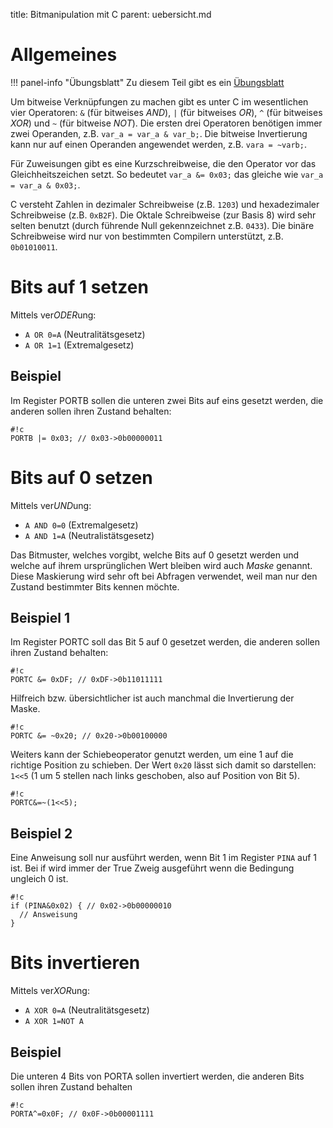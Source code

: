 title: Bitmanipulation mit C
parent: uebersicht.md

# Allgemeines

!!! panel-info "Übungsblatt"
    Zu diesem Teil gibt es ein [Übungsblatt]({filename}uebung_bitmanipulation.pdf)

Um bitweise Verknüpfungen zu machen gibt es unter C im wesentlichen vier Operatoren: `&` (für bitweises *AND*), `|` (für bitweises *OR*), `^` (für bitweises *XOR*) und `~` (für bitweise *NOT*). Die ersten drei Operatoren benötigen immer zwei Operanden, z.B. `var_a = var_a & var_b;`. Die bitweise Invertierung kann nur auf einen Operanden angewendet werden, z.B. `vara = ~varb;`.

Für Zuweisungen gibt es eine Kurzschreibweise, die den Operator vor das Gleichheitszeichen setzt. So bedeutet `var_a &= 0x03;` das gleiche wie `var_a = var_a & 0x03;`.

C versteht Zahlen in dezimaler Schreibweise (z.B. `1203`) und hexadezimaler Schreibweise (z.B. `0xB2F`). Die Oktale Schreibweise (zur Basis 8) wird sehr selten benutzt (durch führende Null gekennzeichnet z.B. `0433`). Die binäre Schreibweise wird nur von bestimmten Compilern unterstützt, z.B. `0b01010011`.

# Bits auf 1 setzen
Mittels ver*ODER*ung:

* `A OR 0=A` (Neutralitätsgesetz)
* `A OR 1=1` (Extremalgesetz)

## Beispiel
Im Register PORTB sollen die unteren zwei Bits auf eins gesetzt werden, die anderen sollen ihren Zustand behalten:

    #!c
    PORTB |= 0x03; // 0x03->0b00000011

# Bits auf 0 setzen
Mittels ver*UND*ung:

* `A AND 0=0` (Extremalgesetz)
* `A AND 1=A` (Neutralistätsgesetz)

Das Bitmuster, welches vorgibt, welche Bits auf 0 gesetzt werden und welche auf ihrem ursprünglichen Wert bleiben wird auch *Maske* genannt. Diese Maskierung wird sehr oft bei Abfragen verwendet, weil man nur den Zustand bestimmter Bits kennen möchte.

## Beispiel 1
Im Register PORTC soll das Bit 5 auf 0 gesetzet werden, die anderen sollen ihren Zustand behalten:

    #!c
    PORTC &= 0xDF; // 0xDF->0b11011111

Hilfreich bzw. übersichtlicher ist auch manchmal die Invertierung der Maske.

    #!c
    PORTC &= ~0x20; // 0x20->0b00100000

Weiters kann der Schiebeoperator genutzt werden, um eine 1 auf die richtige Position zu schieben. Der Wert `0x20` lässt sich damit so darstellen: `1<<5` (1 um 5 stellen nach links geschoben, also auf Position von Bit 5).

    #!c
    PORTC&=~(1<<5);

## Beispiel 2
Eine Anweisung soll nur ausführt werden, wenn Bit 1 im Register `PINA` auf 1 ist. Bei if wird immer der True Zweig ausgeführt wenn die Bedingung ungleich 0 ist.

    #!c
    if (PINA&0x02) { // 0x02->0b00000010
      // Answeisung
    }

# Bits invertieren
Mittels ver*XOR*ung:

* `A XOR 0=A` (Neutralitätsgesetz)
* `A XOR 1=NOT A`

## Beispiel
Die unteren 4 Bits von PORTA sollen invertiert werden, die anderen Bits sollen ihren Zustand behalten

    #!c
    PORTA^=0x0F; // 0x0F->0b00001111
